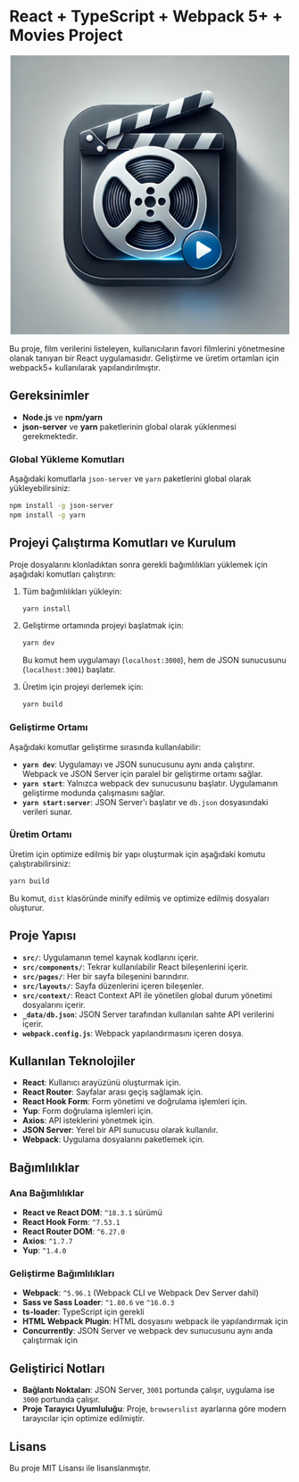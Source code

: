 # React + TypeScript + Webpack 5+ + Movies Project

<p align="center">
    <img src="https://github.com/jsdeveloperr/react-typeScript-webpack5/blob/main/src/assets/movies.jpg" width="500" alt="React TypeScript Webpack 5+ Movies Project" />
</p>

Bu proje, film verilerini listeleyen, kullanıcıların favori filmlerini yönetmesine olanak tanıyan bir React uygulamasıdır. Geliştirme ve üretim ortamları için webpack5+ kullanılarak yapılandırılmıştır.

## Gereksinimler

- **Node.js** ve **npm/yarn**
- **json-server** ve **yarn** paketlerinin global olarak yüklenmesi gerekmektedir.

### Global Yükleme Komutları

Aşağıdaki komutlarla `json-server` ve `yarn` paketlerini global olarak yükleyebilirsiniz:

```bash
npm install -g json-server
npm install -g yarn
```

## Projeyi Çalıştırma Komutları ve Kurulum

Proje dosyalarını klonladıktan sonra gerekli bağımlılıkları yüklemek için aşağıdaki komutları çalıştırın:

1. Tüm bağımlılıkları yükleyin:

   ```bash
   yarn install
   ```

2. Geliştirme ortamında projeyi başlatmak için:

   ```bash
   yarn dev
   ```

   Bu komut hem uygulamayı (`localhost:3000`), hem de JSON sunucusunu (`localhost:3001`) başlatır.

3. Üretim için projeyi derlemek için:

   ```bash
   yarn build
   ```

### Geliştirme Ortamı

Aşağıdaki komutlar geliştirme sırasında kullanılabilir:

- **`yarn dev`**: Uygulamayı ve JSON sunucusunu aynı anda çalıştırır. Webpack ve JSON Server için paralel bir geliştirme ortamı sağlar.
- **`yarn start`**: Yalnızca webpack dev sunucusunu başlatır. Uygulamanın geliştirme modunda çalışmasını sağlar.
- **`yarn start:server`**: JSON Server'ı başlatır ve `db.json` dosyasındaki verileri sunar.

### Üretim Ortamı

Üretim için optimize edilmiş bir yapı oluşturmak için aşağıdaki komutu çalıştırabilirsiniz:

```bash
yarn build
```

Bu komut, `dist` klasöründe minify edilmiş ve optimize edilmiş dosyaları oluşturur.

## Proje Yapısı

- **`src/`**: Uygulamanın temel kaynak kodlarını içerir.
- **`src/components/`**: Tekrar kullanılabilir React bileşenlerini içerir.
- **`src/pages/`**: Her bir sayfa bileşenini barındırır.
- **`src/layouts/`**: Sayfa düzenlerini içeren bileşenler.
- **`src/context/`**: React Context API ile yönetilen global durum yönetimi dosyalarını içerir.
- **`_data/db.json`**: JSON Server tarafından kullanılan sahte API verilerini içerir.
- **`webpack.config.js`**: Webpack yapılandırmasını içeren dosya.

## Kullanılan Teknolojiler

- **React**: Kullanıcı arayüzünü oluşturmak için.
- **React Router**: Sayfalar arası geçiş sağlamak için.
- **React Hook Form**: Form yönetimi ve doğrulama işlemleri için.
- **Yup**: Form doğrulama işlemleri için.
- **Axios**: API isteklerini yönetmek için.
- **JSON Server**: Yerel bir API sunucusu olarak kullanılır.
- **Webpack**: Uygulama dosyalarını paketlemek için.

## Bağımlılıklar

### Ana Bağımlılıklar

- **React ve React DOM**: `^18.3.1` sürümü
- **React Hook Form**: `^7.53.1`
- **React Router DOM**: `^6.27.0`
- **Axios**: `^1.7.7`
- **Yup**: `^1.4.0`

### Geliştirme Bağımlılıkları

- **Webpack**: `^5.96.1` (Webpack CLI ve Webpack Dev Server dahil)
- **Sass ve Sass Loader**: `^1.80.6` ve `^16.0.3`
- **ts-loader**: TypeScript için gerekli
- **HTML Webpack Plugin**: HTML dosyasını webpack ile yapılandırmak için
- **Concurrently**: JSON Server ve webpack dev sunucusunu aynı anda çalıştırmak için

## Geliştirici Notları

- **Bağlantı Noktaları**: JSON Server, `3001` portunda çalışır, uygulama ise `3000` portunda çalışır.
- **Proje Tarayıcı Uyumluluğu**: Proje, `browserslist` ayarlarına göre modern tarayıcılar için optimize edilmiştir.

## Lisans

Bu proje MIT Lisansı ile lisanslanmıştır.




